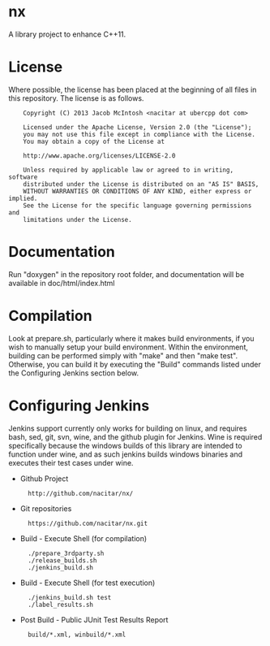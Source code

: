 nx
==

A library project to enhance C++11.


License
=======

Where possible, the license has been placed
at the beginning of all files in this repository.  The license is as follows.

        Copyright (C) 2013 Jacob McIntosh <nacitar at ubercpp dot com>

        Licensed under the Apache License, Version 2.0 (the "License");
        you may not use this file except in compliance with the License.
        You may obtain a copy of the License at

        http://www.apache.org/licenses/LICENSE-2.0

        Unless required by applicable law or agreed to in writing, software
        distributed under the License is distributed on an "AS IS" BASIS,
        WITHOUT WARRANTIES OR CONDITIONS OF ANY KIND, either express or implied.
        See the License for the specific language governing permissions and
        limitations under the License.


Documentation
=============

Run "doxygen" in the repository root folder, and documentation will be
available in doc/html/index.html


Compilation
===========

Look at prepare.sh, particularly where it makes build environments, if you wish
to manually setup your build environment.  Within the environment, building can
be performed simply with "make" and then "make test".  Otherwise, you can build
it by executing the "Build" commands listed under the Configuring Jenkins
section below.


Configuring Jenkins
===================

Jenkins support currently only works for building on linux, and requires bash,
sed, git, svn, wine, and the github plugin for Jenkins.  Wine is required
specifically because the windows builds of this library are intended to
function under wine, and as such jenkins builds windows binaries and executes
their test cases under wine.

- Github Project

        http://github.com/nacitar/nx/

- Git repositories

        https://github.com/nacitar/nx.git

- Build - Execute Shell (for compilation)

        ./prepare_3rdparty.sh
        ./release_builds.sh
        ./jenkins_build.sh

- Build - Execute Shell (for test execution)

        ./jenkins_build.sh test
        ./label_results.sh

- Post Build - Public JUnit Test Results Report

        build/*.xml, winbuild/*.xml


